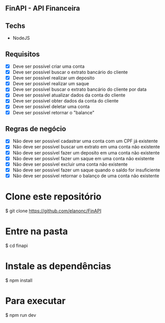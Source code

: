  ## FinAPI - API Financeira

 ## Techs
 - NodeJS

 ## Requisitos
 - [x] Deve ser possível criar uma conta
 - [x] Deve ser possível buscar o extrato bancário do cliente
 - [x] Deve ser possível realizar um deposito
 - [x] Deve ser possível realizar um saque
 - [x] Deve ser possível buscar o extrato bancário do cliente por data
 - [x] Deve ser possível atualizar dados da conta do cliente
 - [x] Deve ser possível obter dados da conta do cliente
 - [x] Deve ser possível deletar uma conta
 - [x] Deve ser possível retornar o "balance" 

 ## Regras de negócio
 - [x] Não deve ser possível cadastrar uma conta com um CPF já existente 
 - [x] Não deve ser possível buscar um extrato em uma conta não existente 
 - [x] Não deve ser possível fazer um deposito em uma conta não existente 
 - [x] Não deve ser possível fazer um saque em uma conta não existente    
 - [x] Não deve ser possível excluir uma conta não existente  
 - [x] Não deve ser possível fazer um saque quando o saldo for insuficiente
 - [x] Não deve ser possível retornar o balanço de uma conta não existente

# Clone este repositório
$ git clone https://github.com/elanonc/FinAPI

# Entre na pasta
$ cd finapi

# Instale as dependências
$ npm install

# Para executar
$ npm run dev